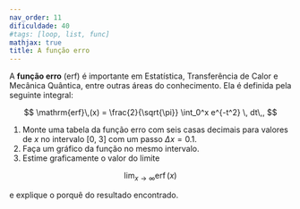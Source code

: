 ```yaml
---
nav_order: 11
dificuldade: 40
#tags: [loop, list, func]
mathjax: true
title: A função erro
---
```


A **função erro** $(\mathrm{erf})$ é importante em Estatística, Transferência de Calor e Mecânica Quântica, entre outras áreas do conhecimento. Ela é definida pela seguinte integral:

$$
 \mathrm{erf}\,(x) = \frac{2}{\sqrt{\pi}} \int_0^x e^{-t^2} \, dt\,,
$$

1. Monte uma tabela da função erro com seis casas decimais para valores de $x$ no intervalo $[0,\ 3]$ com um passo $\Delta x=0.1$.
2. Faça um gráfico da função no mesmo intervalo.
3. Estime graficamente o valor do limite

$$
\lim_{x\to\infty} \mathrm{erf}\,(x)
$$

e explique o porquê do resultado encontrado.
